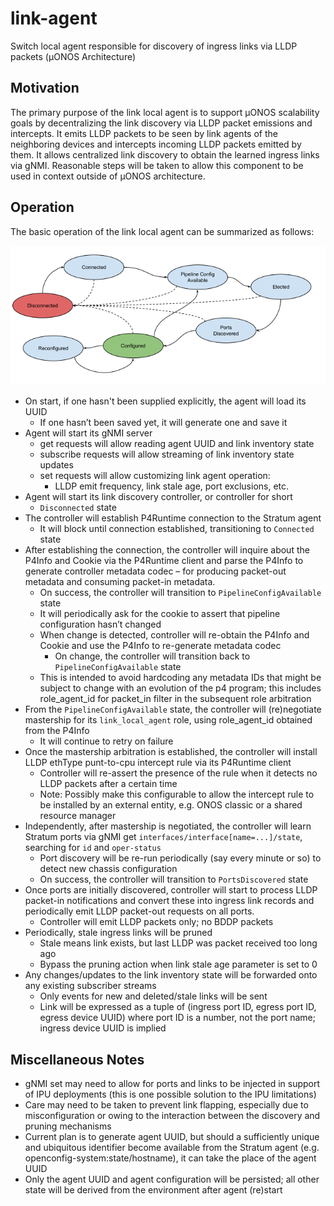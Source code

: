 <!--
SPDX-FileCopyrightText: 2022 Intel Corporation

SPDX-License-Identifier: Apache-2.0
-->

# link-agent
Switch local agent responsible for discovery of ingress links via LLDP packets (µONOS Architecture)

##  Motivation
The primary purpose of the link local agent is to support µONOS scalability goals by decentralizing the link discovery via LLDP packet emissions and intercepts. It emits LLDP packets to be seen by link agents of the neighboring devices and intercepts incoming LLDP packets emitted by them. It allows centralized link discovery to obtain the learned ingress links via gNMI. Reasonable steps will be taken to allow this component to be used in context outside of µONOS architecture.

## Operation
The basic operation of the link local agent can be summarized as follows:

![states](docs/link-agent-states.png)

+ On start, if one hasn't been supplied explicitly, the agent will load its UUID
  + If one hasn’t been saved yet, it will generate one and save it
+ Agent will start its gNMI server
  +	get requests will allow reading agent UUID and link inventory state
  +	subscribe requests will allow streaming of link inventory state updates
  +	set requests will allow customizing link agent operation:
    + LLDP emit frequency, link stale age, port exclusions, etc.
+ Agent will start its link discovery controller, or controller for short
  + `Disconnected` state
+ The controller will establish P4Runtime connection to the Stratum agent
    + It will block until connection established, transitioning to `Connected` state 
+ After establishing the connection, the controller will inquire about the P4Info and Cookie via the P4Runtime client and parse the P4Info to generate controller metadata codec – for producing packet-out metadata and consuming packet-in metadata.
   + On success, the controller will transition to `PipelineConfigAvailable` state
   + It will periodically ask for the cookie to assert that pipeline configuration hasn’t changed
   + When change is detected, controller will re-obtain the P4Info and Cookie and use the P4Info to re-generate metadata codec
     + On change, the controller will transition back to `PipelineConfigAvailable` state
   + This is intended to avoid hardcoding any metadata IDs that might be subject to change with an evolution of the p4 program; this includes role_agent_id for packet_in filter in the subsequent role arbitration
+ From the `PipelineConfigAvailable` state, the controller will (re)negotiate mastership for its `link_local_agent` role, using role_agent_id obtained from the P4Info
   + It will continue to retry on failure
+ Once the mastership arbitration is established, the controller will install LLDP ethType punt-to-cpu intercept rule via its P4Runtime client
   + Controller will re-assert the presence of the rule when it detects no LLDP packets after a certain time
   + Note: Possibly make this configurable to allow the intercept rule to be installed by an external entity, e.g. ONOS classic or a shared resource manager
+ Independently, after mastership is negotiated, the controller will learn Stratum ports via gNMI get `interfaces/interface[name=...]/state`, searching for `id` and `oper-status`
   + Port discovery will be re-run periodically (say every minute or so) to detect new chassis configuration
  + On success, the controller will transition to `PortsDiscovered` state
+ Once ports are initially discovered, controller will start to process LLDP packet-in notifications and convert these into ingress link records and periodically emit LLDP packet-out requests on all ports.
   + Controller will emit LLDP packets only; no BDDP packets
+ Periodically, stale ingress links will be pruned
   + Stale means link exists, but last LLDP was packet received too long ago
   + Bypass the pruning action when link stale age parameter is set to 0
+ Any changes/updates to the link inventory state will be forwarded onto any existing subscriber streams
   + Only events for new and deleted/stale links will be sent
   + Link will be expressed as a tuple of (ingress port ID, egress port ID, egress device UUID) where port ID is a number, not the port name; ingress device UUID is implied

## Miscellaneous Notes
+ gNMI set may need to allow for ports and links to be injected in support of IPU deployments (this is one possible solution to the IPU limitations)
+ Care may need to be taken to prevent link flapping, especially due to misconfiguration or owing to the interaction between the discovery and pruning mechanisms
+ Current plan is to generate agent UUID, but should a sufficiently unique and ubiquitous identifier become available from the Stratum agent (e.g. openconfig-system:state/hostname), it can take the place of the agent UUID
+ Only the agent UUID and agent configuration will be persisted; all other state will be derived from the environment after agent (re)start


